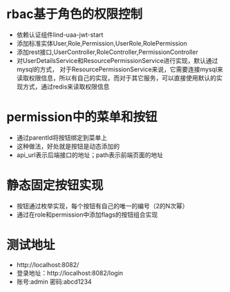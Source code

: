 # rbac基于角色的权限控制
* 依赖认证组件lind-uaa-jwt-start
* 添加标准实体User,Role,Permission,UserRole,RolePermission
* 添加rest接口,UserController,RoleController,PermissionController
* 对UserDetailsService和ResourcePermissionService进行实现，默认通过mysql的方式，
  对于ResourcePermissionService来说，它需要连接mysql来读取权限信息，所以有自己的实现，而对于其它服务，可以直接使用默认的实现方式，通过redis来读取权限信息

# permission中的菜单和按钮

* 通过parentId将按钮绑定到菜单上
* 这种做法，好处就是按钮是动态添加的
* api_url表示后端接口的地址；path表示前端页面的地址

# 静态固定按钮实现

* 按钮通过枚举实现，每个按钮有自己的唯一的编号（2的N次幂）
* 通过在role和permission中添加flags的按钮组合实现

# 测试地址

* http://localhost:8082/
* 登录地址：http://localhost:8082/login
* 账号:admin 密码:abcd1234
